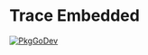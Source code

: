 # Trace Embedded

[![PkgGoDev](https://pkg.go.dev/badge/github.com/grafana/opentelemetry-go/trace/embedded)](https://pkg.go.dev/github.com/grafana/opentelemetry-go/trace/embedded)
